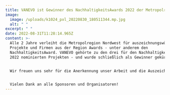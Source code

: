 ```yaml
---
title: VANEVO ist Gewinner des NachhaltigkeitsAwards 2022 der Metropolregion Nordwest!
image:
  image: /uploads/k1024_pxl_20220830_180511344.mp.jpg
  alt: " "
excerpt: " "
date: 2022-08-31T11:28:14.965Z
content: >-
  Alle 2 Jahre verleiht die Metropolregion Nordwest für auszeichnungswürdige
  Projekte und Firmen aus der Region Awards - unter anderem den
  NachhaltigkeitsAward. VANEVO gehörte zu den drei für den NachhaltigkeitsAward
  2022 nominierten Projekten - und wurde schließlich als Gewinner gekürt! 


  Wir freuen uns sehr für die Anerkennung unser Arbeit und die Auszeichnung mit diesem Preis! 


  Vielen Dank an alle Sponsoren und Organisatoren!
---
```

